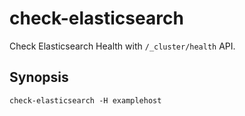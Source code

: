 check-elasticsearch
==========

Check Elasticsearch Health with `/_cluster/health` API.

## Synopsis

```shell
check-elasticsearch -H examplehost
```

